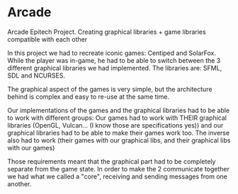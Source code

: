 # Arcade
Arcade Epitech Project. Creating graphical libraries + game libraries compatible with each other

In this project we had to recreate iconic games: Centiped and SolarFox.
While the player was in-game, he had to be able to switch between the 3 different graphical libraries we had implemented. 
The libraries are: SFML, SDL and NCURSES.

The graphical aspect of the games is very simple, but the architecture behind is complex and easy to re-use at the same time.

Our implementations of the games and the graphical libraries had to be able to work with different groups:
Our games had to work with THEIR graphical libraries (OpenGL, Vulcan... (I know those are specifications yes))
  and our graphical libraries had to be able to make their games work too.
  The inverse also had to work (their games with our graphical libs, and their graphical libs with our games)

Those requirements meant that the graphical part had to be completely separate from the game state. In order to make the 2 communicate
together we had what we called a "core", receiving and sending messages from one another.
